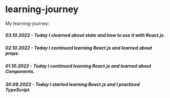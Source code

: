 # learning-journey
My learning-journey:

##### 03.10.2022 - Today I clearned about state and how to use it with React.js.
##### 02.10.2022 - Today I continued learning React.js and learned about props.
##### 01.10.2022 - Today I continued learning React.js and learned about Components. 
##### 30.09.2022 - Today I started learning React.js and I practiced TypeScript.

